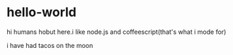 # hello-world

hi humans
hobut here.i like node.js and coffeescript(that's what i mode for)

i have had tacos on the moon
